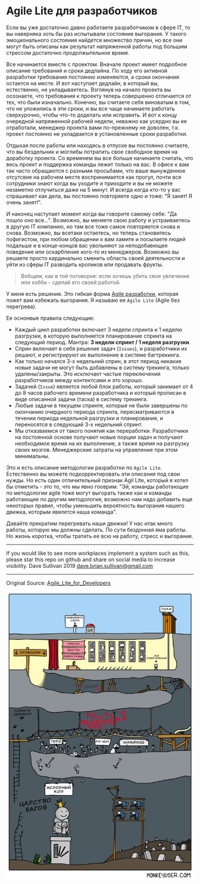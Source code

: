 # Agile Lite для разработчиков

Если вы уже достаточно давно работаете разработчиком в сфере IT, то вы наверняка хоть бы раз испытывали состояние выгорания. У такого эмоционального состояния найдется множество причин, но все они могут быть описаны как результат напряженной работы под большим стрессом достаточно продолжытельное время.

Все начинается вместе с проектом. Вначале проект имеет подробное описание требований и сроки дедлайна. По ходу его активной разработки требования постоянно изменяются, а сроки окончания остается на месте. И вот наступает дедлайн, в который вы, естественно, не укладываетесь. Взглянув на начало проекта вы осознаете, что требования к проекту теперь совершенно отличается от тех, что были изначально. 
Конечно, вы считаете себя виноватым в том, что не уложились в эти сроки, и вы все чаще начинаете работать сверхурочно, чтобы что-то доделать или исправить. И вот к концу очередной напряженной рабочей недели, неважно как усердно вы ее отработали, менеджер проекта вами по-прежнему не доволен, т.к. проект постоянно не укладвается в установленные сроки разработки.

Отдыхая после работы или находясь в отпуске вы постоянно считаете, что вы бездельник и моглибы потратить свое свободное время на доработку проекта. 
Со временем вы все больше начинаете считать, что весь проект и поддержка команды лежит только на вас.
В офисе к вам так часто обращаются с разными просьбами, что ваше вынужденное отсутсвие на рабочем месте воспринимается как прогул, почти все сотрудники знают когда вы уходите и приходите и вы не можете незаметно отлучиться даже на 5 минут. 
И всегда когда кто-то у вас спрашивает как дела, вы постоянно повторяете одно и тоже: "Я занят! Я очень занят!".

И наконец наступает момент когда вы говорите самому себе: "Да пошло оно все...". 
Возможно, вы меняете свою работу и устраиваетесь в другую IT компанию, но там все тоже самое повторяется снова и снова.
Возможно, вы всетаки остаетесь, но теперь становитесь пофигистом, при любом обращении к вам хамите и посылаете людей подальше и в конце-концов вас увольняют за неподобавющее поведение или оскарбление кого-то из менеджеров.
Возможно вы решаете просто кардинально сменить область своей деятельности и уйти из сферы IT разводить кроликов или продавать фрукты.

> Вобщем, как в той поговорке: если хочешь убить свое увлечение или хобби - сделай его своей работой.

У меня есть решение. Это гибкая форма [Agile разработки](https://ru.wikipedia.org/wiki/Гибкая_методология_разработки), которая пожет вам избежать выгорания. Я называю ее `Agile Lite` (Agile без перегрева).

Ее оснонвые правила следующие: 
* Каждый цикл разработки включает 3 недели спринта и 1 неделю разгрузки, в которую выполняется планирование спринта на следующий период. Мантра: **3 недели спринт / 1 неделя разгрузки**.
* Сприн включает в себя решение задач (`Issues`), и разработчики их решают, и регистрируют их выполнение в системе багтрекинга.
* Как только начался 3-х недельний сприн, в этот период никакие новые задачи не могут быть добавлены в систему трекинга, только удалены/закрыты. Это исключает частые переключения разработчиков между контектсами и это хорошо.
* Задачей (`Issue`) является любой блок работы, который занимает от 4 до 8 часов рабочего времени разработчика и который прописан в виде описанной задачи (таска) в систему трекинга.
* Любые задачи в текущем спринте, которые не были завершены по окончанию очердного периода спринта, пересматриваются в течении периода недельной разгрузки и планирования, и переносятся в следующий 3-х недельний спринт.
* Мы отказваемся от такого понятия как переработки. Разработчики на постоянной основе получают новые порции задач и получают необходимое время на их выполнение, а также время на разгрузку своих мозгов. Менеджерские затраты на управление при этом минимальны.

Это и есть описание методологии разработки по `Agile Lite`. Естественно вы можете подкорректировать эти описания под свои нужды. Но есть один отличительный признак Agil Lite, который я хотел бы отметить - это то, что мы явно гооврим: "Эй, команды работающие по методологии agile тоже могут выгорать также как и команды работающие по другим методология, возможно нам надо добавить еще некоторых правил, чтобы уменьшить вероятность выгорания нашего движка, которым явялется наша команда".

Давайте прекратим перегревать наши движки! У нас итак много работы, которую мы должны сделать. По сути бездонная яма работы. Но жизнь коротка, чтобы тратить ее всю на работу, стресс и выгорание.

----

If you would like to see more workplaces implement a system such as this, please star this repo on github and share on social media to increase visibility.
Dave Sullivan 2019 dave.brian.sullivan@gmail.com

----

Original Source: [Agile_Lite_for_Developers](https://github.com/davebs/AgileLite/blob/master/agile_lite_for_developers.md)

![01](01.jpg)

